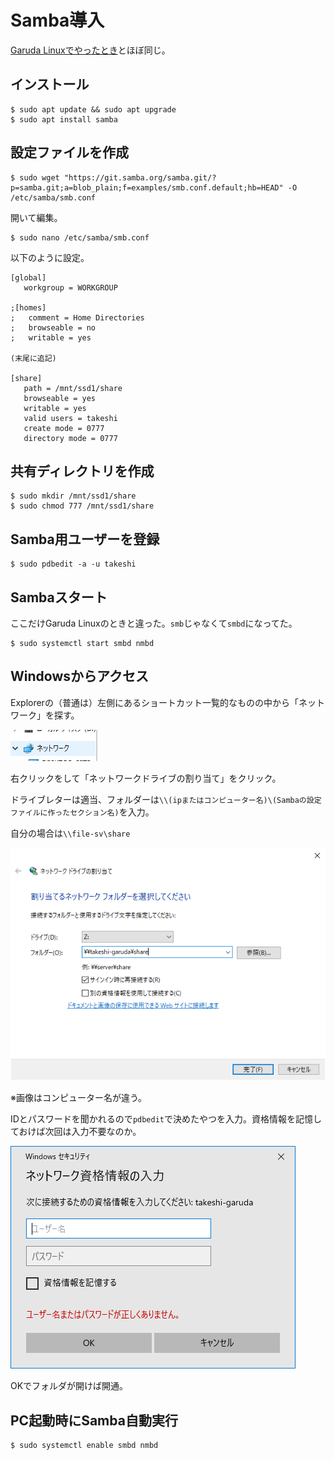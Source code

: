 # Samba導入

[Garuda Linuxでやったとき](../garuda/samba.html)とほぼ同じ。

## インストール

~~~shell
$ sudo apt update && sudo apt upgrade
$ sudo apt install samba
~~~

## 設定ファイルを作成

~~~shell
$ sudo wget "https://git.samba.org/samba.git/?p=samba.git;a=blob_plain;f=examples/smb.conf.default;hb=HEAD" -O /etc/samba/smb.conf
~~~

開いて編集。

~~~shell
$ sudo nano /etc/samba/smb.conf
~~~

以下のように設定。

~~~
[global]
   workgroup = WORKGROUP

;[homes]
;   comment = Home Directories
;   browseable = no
;   writable = yes

(末尾に追記)

[share]
   path = /mnt/ssd1/share
   browseable = yes
   writable = yes
   valid users = takeshi
   create mode = 0777
   directory mode = 0777
~~~

## 共有ディレクトリを作成

~~~shell
$ sudo mkdir /mnt/ssd1/share
$ sudo chmod 777 /mnt/ssd1/share
~~~

## Samba用ユーザーを登録

~~~shell
$ sudo pdbedit -a -u takeshi
~~~

## Sambaスタート

ここだけGaruda Linuxのときと違った。`smb`じゃなくて`smbd`になってた。

~~~shell
$ sudo systemctl start smbd nmbd
~~~

## Windowsからアクセス

Explorerの（普通は）左側にあるショートカット一覧的なものの中から「ネットワーク」を探す。

![image-20210420234851199](image/samba/image-20210420234851199.png)

右クリックをして「ネットワークドライブの割り当て」をクリック。

ドライブレターは適当、フォルダーは`\\(ipまたはコンピューター名)\(Sambaの設定ファイルに作ったセクション名)`を入力。

自分の場合は`\\file-sv\share`

![image-20210421001535327](image/samba/image-20210421001535327.png)

※画像はコンピューター名が違う。

IDとパスワードを聞かれるので`pdbedit`で決めたやつを入力。資格情報を記憶しておけば次回は入力不要なのか。

![image-20210421001648989](image/samba/image-20210421001648989.png)

OKでフォルダが開けば開通。

## PC起動時にSamba自動実行

~~~shell
$ sudo systemctl enable smbd nmbd
~~~


